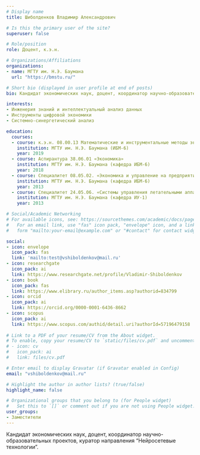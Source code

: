 ```yaml
---
# Display name
title: Шиболденков Владимир Александрович

# Is this the primary user of the site?
superuser: false

# Role/position
role: Доцент, к.э.н.

# Organizations/Affiliations
organizations:
- name: МГТУ им. Н.Э. Баумана
  url: "https://bmstu.ru/"

# Short bio (displayed in user profile at end of posts)
bio: Кандидат экономических наук, доцент, координатор научно-образовательных проектов, куратор направления “Нейросетевые технологии”.

interests:
- Инженерия знаний и интеллектуальный анализ данных
- Инструменты цифровой экономики
- Системно-синергетический анализ

education:
  courses:
  - course: к.э.н. 08.00.13 Математические и инструментальные методы экономики
    institution: МГТУ им. Н.Э. Баумана (ИБМ-6)
    year: 2019
  - course: Аспирантура 38.06.01 «Экономика»
    institution: МГТУ им. Н.Э. Баумана (кафедра ИБМ-6)
    year: 2018
  - course: Специалитет 08.05.02. «Экономика и управление на предприятии
    institution: МГТУ им. Н.Э. Баумана (кафедра ИБМ-6)
    year: 2013
  - course: Специалитет 24.05.06. «Системы управления летательными аппаратами» 
    institution: МГТУ им. Н.Э. Баумана (кафедра ИУ-1)
    year: 2013

# Social/Academic Networking
# For available icons, see: https://sourcethemes.com/academic/docs/page-builder/#icons
#   For an email link, use "fas" icon pack, "envelope" icon, and a link in the
#   form "mailto:your-email@example.com" or "#contact" for contact widget.

social:
- icon: envelope
  icon_pack: fas
  link: 'mailto:test@vshiboldenkov@mail.ru'
- icon: researchgate
  icon_pack: ai
  link: https://www.researchgate.net/profile/Vladimir-Shiboldenkov
- icon: book
  icon_pack: fas
  link: https://www.elibrary.ru/author_items.asp?authorid=834799
- icon: orcid
  icon_pack: ai
  link: https://orcid.org/0000-0001-6436-8662
- icon: scopus
  icon_pack: ai
  link: https://www.scopus.com/authid/detail.uri?authorId=57196479158
  
# Link to a PDF of your resume/CV from the About widget.
# To enable, copy your resume/CV to `static/files/cv.pdf` and uncomment the lines below.
# - icon: cv
#   icon_pack: ai
#   link: files/cv.pdf

# Enter email to display Gravatar (if Gravatar enabled in Config)
email: "vshiboldenkov@mail.ru"

# Highlight the author in author lists? (true/false)
highlight_name: false

# Organizational groups that you belong to (for People widget)
#   Set this to `[]` or comment out if you are not using People widget.
user_groups:
- Заместители
---
```


Кандидат экономических наук, доцент, координатор научно-образовательных проектов, куратор направления “Нейросетевые технологии”.

